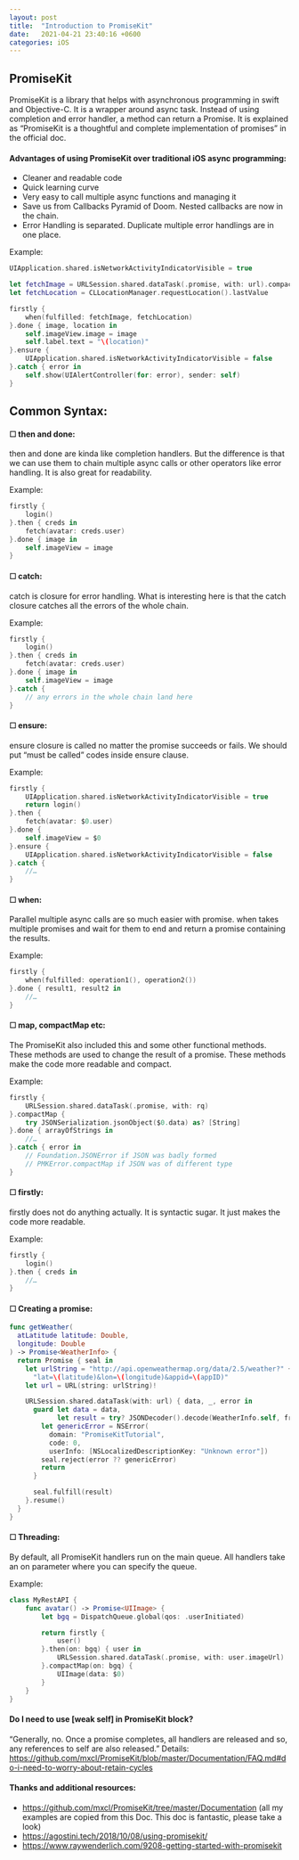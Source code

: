 ```yaml
---
layout: post
title:  "Introduction to PromiseKit"
date:   2021-04-21 23:40:16 +0600
categories: iOS
---
```

## PromiseKit

PromiseKit is a library that helps with asynchronous programming in swift and Objective-C. It is a wrapper around async task. Instead of using completion and error handler, a method can return a Promise. It is explained as “PromiseKit is a thoughtful and complete implementation of promises” in the official doc.

#### Advantages of using PromiseKit over traditional iOS async programming:
* Cleaner and readable code
* Quick learning curve
* Very easy to call multiple async functions and managing it
* Save us from Callbacks Pyramid of Doom. Nested callbacks are now in the chain.
* Error Handling is separated. Duplicate multiple error handlings are in one place.

Example:

```swift
UIApplication.shared.isNetworkActivityIndicatorVisible = true

let fetchImage = URLSession.shared.dataTask(.promise, with: url).compactMap{ UIImage(data: $0.data) }
let fetchLocation = CLLocationManager.requestLocation().lastValue

firstly {
    when(fulfilled: fetchImage, fetchLocation)
}.done { image, location in
    self.imageView.image = image
    self.label.text = "\(location)"
}.ensure {
    UIApplication.shared.isNetworkActivityIndicatorVisible = false
}.catch { error in
    self.show(UIAlertController(for: error), sender: self)
}
```

## Common Syntax:

#### ☐ then and done:
then and done are kinda like completion handlers. But the difference is that we can use them to chain multiple async calls or other operators like error handling. It is also great for readability.

Example:

```swift
firstly {
    login()
}.then { creds in
    fetch(avatar: creds.user)
}.done { image in
    self.imageView = image
}
```

#### ☐ catch:
catch is closure for error handling. What is interesting here is that the catch closure catches all the errors of the whole chain.

Example:

```swift
firstly {
    login()
}.then { creds in
    fetch(avatar: creds.user)
}.done { image in
    self.imageView = image
}.catch {
    // any errors in the whole chain land here
}
```

#### ☐ ensure:
ensure closure is called no matter the promise succeeds or fails. We should put “must be called” codes inside ensure clause.

Example:

```swift
firstly {
    UIApplication.shared.isNetworkActivityIndicatorVisible = true
    return login()
}.then {
    fetch(avatar: $0.user)
}.done {
    self.imageView = $0
}.ensure {
    UIApplication.shared.isNetworkActivityIndicatorVisible = false
}.catch {
    //…
}
```

#### ☐ when:
Parallel multiple async calls are so much easier with promise. when takes multiple promises and wait for them to end and return a promise containing the results.

Example:

```swift
firstly {
    when(fulfilled: operation1(), operation2())
}.done { result1, result2 in
    //…
}
```

#### ☐ map, compactMap etc:
The PromiseKit also included this and some other functional methods. These methods are used to change the result of a promise. These methods make the code more readable and compact.

Example:

```swift
firstly {
    URLSession.shared.dataTask(.promise, with: rq)
}.compactMap {
    try JSONSerialization.jsonObject($0.data) as? [String]
}.done { arrayOfStrings in
    //…
}.catch { error in
    // Foundation.JSONError if JSON was badly formed
    // PMKError.compactMap if JSON was of different type
}
```

#### ☐ firstly:
firstly does not do anything actually. It is syntactic sugar. It just makes the code more readable.

Example:

```swift
firstly {
    login()
}.then { creds in
    //…
}
```

#### ☐ Creating a promise:

```swift
func getWeather(
  atLatitude latitude: Double, 
  longitude: Double
) -> Promise<WeatherInfo> {
  return Promise { seal in
    let urlString = "http://api.openweathermap.org/data/2.5/weather?" +
      "lat=\(latitude)&lon=\(longitude)&appid=\(appID)"
    let url = URL(string: urlString)!

    URLSession.shared.dataTask(with: url) { data, _, error in
      guard let data = data,
            let result = try? JSONDecoder().decode(WeatherInfo.self, from: data) else {
        let genericError = NSError(
          domain: "PromiseKitTutorial",
          code: 0,
          userInfo: [NSLocalizedDescriptionKey: "Unknown error"])
        seal.reject(error ?? genericError)
        return
      }

      seal.fulfill(result)
    }.resume()
  }
}
```

#### ☐ Threading:

By default, all PromiseKit handlers run on the main queue. All handlers take an on parameter where you can specify the queue.

Example:

```swift
class MyRestAPI {
    func avatar() -> Promise<UIImage> {
        let bgq = DispatchQueue.global(qos: .userInitiated)

        return firstly {
            user()
        }.then(on: bgq) { user in
            URLSession.shared.dataTask(.promise, with: user.imageUrl)
        }.compactMap(on: bgq) {
            UIImage(data: $0)
        }
    }
}
```

#### Do I need to use [weak self] in PromiseKit block?

“Generally, no. Once a promise completes, all handlers are released and so, any references to self are also released.” Details: https://github.com/mxcl/PromiseKit/blob/master/Documentation/FAQ.md#do-i-need-to-worry-about-retain-cycles

#### Thanks and additional resources:
* https://github.com/mxcl/PromiseKit/tree/master/Documentation (all my examples are copied from this Doc. This doc is fantastic, please take a look)
* https://agostini.tech/2018/10/08/using-promisekit/
* https://www.raywenderlich.com/9208-getting-started-with-promisekit